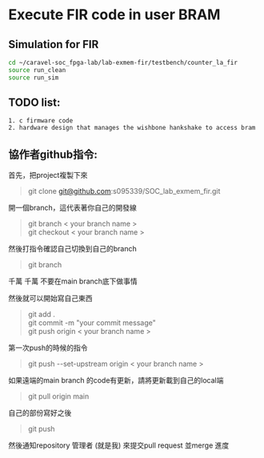 # Execute FIR code in user BRAM

## Simulation for FIR
```sh
cd ~/caravel-soc_fpga-lab/lab-exmem-fir/testbench/counter_la_fir
source run_clean
source run_sim
```

## TODO list:
```
1. c firmware code 
2. hardware design that manages the wishbone hankshake to access bram
```

## 協作者github指令:

首先，把project複製下來
> git clone git@github.com:s095339/SOC_lab_exmem_fir.git

開一個branch，這代表著你自己的開發線

>git branch < your branch name >\
>git checkout < your branch name >

然後打指令確認自己切換到自己的branch

>git branch

千萬 千萬 不要在main branch底下做事情

然後就可以開始寫自己東西

>git add . \
>git commit -m "your commit message" \
>git push origin < your branch name >

第一次push的時候的指令
> git push --set-upstream origin < your branch name >

如果遠端的main branch 的code有更新，請將更新載到自己的local端

>git pull origin main

自己的部份寫好之後
>git push

然後通知repository 管理者 (就是我) 來提交pull request 並merge 進度
